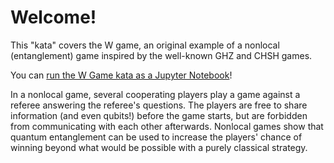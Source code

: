 # Welcome!

This "kata" covers the W game, an original example of a
nonlocal (entanglement) game inspired by the well-known GHZ and CHSH games. 

You can [run the W Game kata as a Jupyter Notebook](https://mybinder.org/v2/gh/Microsoft/QuantumKatas/master?filepath=WGame%2FWGame.ipynb)!

In a nonlocal game, several cooperating players play a game against a referee answering the referee's questions. The players are free to share information
(and even qubits!) before the game starts, but are forbidden from communicating
with each other afterwards. Nonlocal games show that quantum entanglement can be
used to increase the players' chance of winning beyond what would be possible with a
purely classical strategy.
